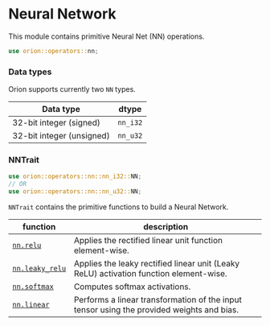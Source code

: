 # Neural Network

This module contains primitive Neural Net (NN) operations.

```rust
use orion::operators::nn;
```

### Data types

Orion supports currently two `NN` types.

| Data type                 | dtype    |
| ------------------------- | -------- |
| 32-bit integer (signed)   | `nn_i32` |
| 32-bit integer (unsigned) | `nn_u32` |

### NN**Trait**

```rust
use orion::operators::nn::nn_i32::NN;
// OR
use orion::operators::nn::nn_u32::NN;
```

`NNTrait` contains the primitive functions to build a Neural Network.

| function                             | description                                                                               |
| ------------------------------------ | ----------------------------------------------------------------------------------------- |
| [`nn.relu`](nn.relu.md)              | Applies the rectified linear unit function element-wise.                                  |
| [`nn.leaky_relu`](nn.leaky\_relu.md) | Applies the leaky rectified linear unit (Leaky ReLU) activation function element-wise.    |
| [`nn.softmax`](nn.softmax.md)        | Computes softmax activations.                                                             |
| [`nn.linear`](nn.linear.md)          | Performs a linear transformation of the input tensor using the provided weights and bias. |
